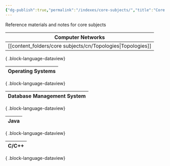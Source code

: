 ```yaml
---
{"dg-publish":true,"permalink":"/indexes/core-subjects/","title":"Core Subjects","tags":["coreSubjects"],"dgShowLocalGraph":true,"dgEnableSearch":true}
---
```


Reference materials and notes for core subjects
<br>

| Computer Networks                                              |
| -------------------------------------------------------------- |
| [[content_folders/core subjects/cn/Topologies\|Topologies]] |

{ .block-language-dataview}

| Operating Systems |
| ----------------- |

{ .block-language-dataview}

| Database Management System |
| -------------------------- |

{ .block-language-dataview}

| Java |
| ---- |

{ .block-language-dataview}

| C/C++ |
| ----- |

{ .block-language-dataview}
